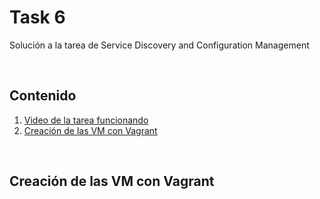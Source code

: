 # **Task 6**

Solución a la tarea de Service Discovery and Configuration Management


<br/>

## Contenido
1. [Video de la tarea funcionando](https://drive.google.com/file/d/1V3-oGOI6soCA9lfgmBuhGdY2Yc-HQUYX/view?usp=sharing)
2. [Creación de las VM con Vagrant](#vagrant)


<div id='vagrant'>

<br/>

## Creación de las VM con Vagrant

</div>
